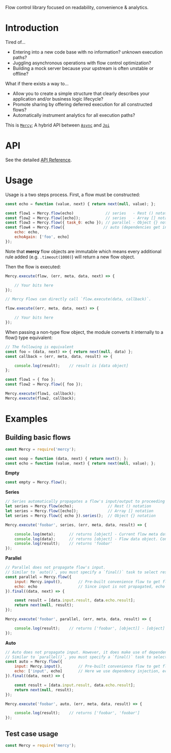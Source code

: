 Flow control library focused on readability, convenience & analytics.

# Introduction

Tired of...
- Entering into a new code base with no information? unknown execution paths?
- Juggling asynchronous operations with flow control optimization?
- Building a mock server because your upstream is often unstable or offline?

What if there exists a way to...
- Allow you to create a simple structure that clearly describes your application and/or business logic lifecycle?
- Promote sharing by offering deferred execution for all constructed flows?
- Automatically instrument analytics for all execution paths?

This is [`Mercy`](https://github.com/bmille29/mercy); A hybrid API between [`Async`](https://github.com/caolan/async) and [`Joi`](https://github.com/hapijs/joi)

# API

See the detailed [API Reference](https://github.com/bmille29/mercy/blob/master/API.md).


# Usage

Usage is a two steps process. First, a flow must be constructed:

```javascript
const echo = function (value, next) { return next(null, value); };

const flow1 = Mercy.flow(echo)              // series   - Rest () notation   
const flow2 = Mercy.flow([echo]);           // series   - Array [] notation  
const flow3 = Mercy.flow({ task_0: echo }); // parallel - Object {} notation
const flow4 = Mercy.flow({                 // auto (dependencies get injected via `...spread` operator)
    echo: echo,
    echoAgain: ['foo', echo]
});
```

Note that **mercy** flow objects are immutable which means every additional rule added (e.g. `.timeout(1000)`) will return a
new flow object.

Then the flow is executed:

```javascript
Mercy.execute(flow, (err, meta, data, next) => {

    // Your bits here
});

// Mercy Flows can directly call `flow.execute(data, callback)`.

flow.execute((err, meta, data, next) => {

    // Your bits here
});
```

When passing a non-type flow object, the module converts it internally to a flow() type equivalent:

```javascript
// The following is equivalent
const foo = (data, next) => { return next(null, data) };
const callback = (err, meta, data, result) => {

    console.log(result);    // result is [data object]
};

const flow1 = { foo };
const flow2 = Mercy.flow({ foo });

Mercy.execute(flow1, callback);
Mercy.execute(flow2, callback);
```


# Examples

## Building basic flows
```javascript
const Mercy = require('mercy');

const noop = function (data, next) { return next(); };
const echo = function (value, next) { return next(null, value); };
```

**Empty**
```javascript
const empty = Mercy.flow();
```

**Series**
```javascript
// Series automatically propagates a flow's input/output to proceeding task
let series = Mercy.flow(echo);               // Rest () notation   
let series = Mercy.flow([echo]);             // Array [] notation  
let series = Mercy.flow({ echo }).series();  // Object {} notation

Mercy.execute('foobar', series, (err, meta, data, result) => {

    console.log(meta);      // returns [object] - Current flow meta data (timers / analytics)
    console.log(data);      // returns [object] - Flow data object. Contains all flow & subflow information
    console.log(result);    // returns 'foobar'
});
```

**Parallel**
```javascript
// Parallel does not propagate flow's input.
// Similar to `auto()`, you must specify a `final()` task to select results.
const parallel = Mercy.flow({
    input: Mercy.input(),       // Pre-built convenience flow to get flow input attached to some key.
    echo: echo                  // Since input is not propagated, echo is executed with (data, next)
}).final((data, next) => {

    const result = [data.input.result, data.echo.result];
    return next(null, result);
});

Mercy.execute('foobar', parallel, (err, meta, data, result) => {

    console.log(result);    // returns ['foobar', [object]] - [object] is the data object
});
```

**Auto**
```javascript
// Auto does not propagate input. However, it does make use of dependency injection.
// Similar to `parallel()`, you must specify a `final()` task to select results.
const auto = Mercy.flow({
    input: Mercy.input(),       // Pre-built convenience flow to get flow input attached to a key.
    echo: ['input', echo]       // Here we use dependency injection, echo is executed with (value, next) where (value === data.input.result)
}).final((data, next) => {

    const result = [data.input.result, data.echo.result];
    return next(null, result);
});

Mercy.execute('foobar', auto, (err, meta, data, result) => {

    console.log(result);    // returns ['foobar', 'foobar']
});
```

## Test case usage

```javascript
const Mercy = require('mercy');


```

